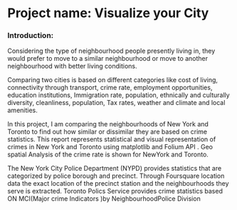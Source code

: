 # Project name: Visualize your City
### Introduction:
  Considering the type of neighbourhood people presently living in, they would prefer to move to a 
similar neighbourhood or move to another neighbourhood with better living conditions. 
  
  Comparing two cities is based on different categories like cost of living, connectivity through 
transport, crime rate, employment opportunities, education institutions, Immigration rate, population,
ethnically and culturally diversity, cleanliness, population, Tax rates, weather and climate and local amenities.
       
  In this project, I am comparing the neighbourhoods of New York and Toronto to find out how similar or dissimilar
they are based on crime statistics. This report represents statistical and visual representation of crimes in New York 
and Toronto using matplotlib and Folium API .  Geo spatial Analysis of the crime rate is shown for NewYork and Toronto.
        
  The New York City Police Department (NYPD) provides statistics that are categorized by police borough and precinct. 
Through Foursquare location data the exact location of the precinct station and the neighbourhoods they serve is extracted.
Toronto Polics Service provides crime statistics based ON MCI(Major crime Indicators )by NeighbourhoodPolice Division
